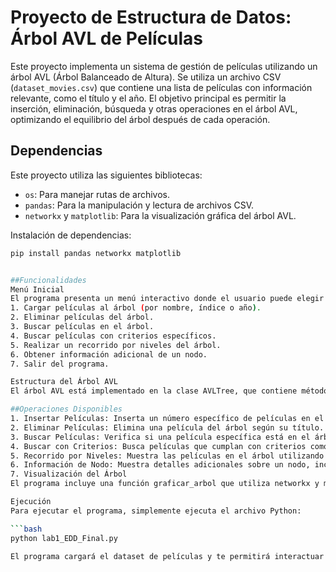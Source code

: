 # Proyecto de Estructura de Datos: Árbol AVL de Películas

Este proyecto implementa un sistema de gestión de películas utilizando un árbol AVL (Árbol Balanceado de Altura). Se utiliza un archivo CSV (`dataset_movies.csv`) que contiene una lista de películas con información relevante, como el título y el año. El objetivo principal es permitir la inserción, eliminación, búsqueda y otras operaciones en el árbol AVL, optimizando el equilibrio del árbol después de cada operación.

## Dependencias

Este proyecto utiliza las siguientes bibliotecas:
- `os`: Para manejar rutas de archivos.
- `pandas`: Para la manipulación y lectura de archivos CSV.
- `networkx` y `matplotlib`: Para la visualización gráfica del árbol AVL.

Instalación de dependencias:
```bash
pip install pandas networkx matplotlib


##Funcionalidades
Menú Inicial
El programa presenta un menú interactivo donde el usuario puede elegir entre varias opciones:
1. Cargar películas al árbol (por nombre, índice o año).
2. Eliminar películas del árbol.
3. Buscar películas en el árbol.
4. Buscar películas con criterios específicos.
5. Realizar un recorrido por niveles del árbol.
6. Obtener información adicional de un nodo.
7. Salir del programa.

Estructura del Árbol AVL
El árbol AVL está implementado en la clase AVLTree, que contiene métodos para insertar, eliminar, y buscar nodos, además de realizar rotaciones simples y dobles para mantener el equilibrio del árbol.

##Operaciones Disponibles
1. Insertar Películas: Inserta un número específico de películas en el árbol, ya sea por nombre, índice o año.
2. Eliminar Películas: Elimina una película del árbol según su título.
3. Buscar Películas: Verifica si una película específica está en el árbol.
4. Buscar con Criterios: Busca películas que cumplan con criterios como el año de estreno y un ingreso mínimo en taquilla internacional.
5. Recorrido por Niveles: Muestra las películas en el árbol utilizando un recorrido por niveles.
6. Información de Nodo: Muestra detalles adicionales sobre un nodo, incluyendo su nivel, factor de balance, padre, abuelo y tío en el árbol.
7. Visualización del Árbol
El programa incluye una función graficar_arbol que utiliza networkx y matplotlib para visualizar gráficamente la estructura del árbol AVL.

Ejecución
Para ejecutar el programa, simplemente ejecuta el archivo Python:

```bash
python lab1_EDD_Final.py

El programa cargará el dataset de películas y te permitirá interactuar con el árbol AVL a través del menú en la consola.
